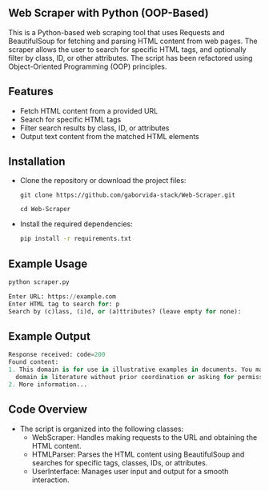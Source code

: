 ## Web Scraper with Python (OOP-Based)
This is a Python-based web scraping tool that uses Requests and BeautifulSoup for fetching and parsing HTML content from web pages. The scraper allows the user to search for specific HTML tags, and optionally filter by class, ID, or other attributes. The script has been refactored using Object-Oriented Programming (OOP) principles.

## Features
  - Fetch HTML content from a provided URL
  - Search for specific HTML tags
  - Filter search results by class, ID, or attributes
  - Output text content from the matched HTML elements

## Installation
  - Clone the repository or download the project files:
    ```
    git clone https://github.com/gaborvida-stack/Web-Scraper.git
    ```
    ```
    cd Web-Scraper
    ```
  - Install the required dependencies:
    ```bash
    pip install -r requirements.txt
    ```

## Example Usage
  ```bash
  python scraper.py
  ```
  ```python
  Enter URL: https://example.com
  Enter HTML tag to search for: p
  Search by (c)lass, (i)d, or (a)ttributes? (leave empty for none): 
  ```

## Example Output
  ```python
  Response received: code=200
  Found content:
  1. This domain is for use in illustrative examples in documents. You may use this
    domain in literature without prior coordination or asking for permission.
  2. More information...
  ```
## Code Overview
  - The script is organized into the following classes:
    - WebScraper: Handles making requests to the URL and obtaining the HTML content.
    - HTMLParser: Parses the HTML content using BeautifulSoup and searches for specific tags, classes, IDs, or attributes.
    - UserInterface: Manages user input and output for a smooth interaction.
